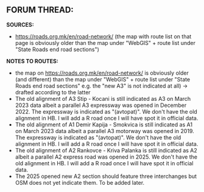 ﻿**FORUM THREAD:**
- 


**SOURCES:**
- https://roads.org.mk/en/road-network/ (the map with route list on that page is obviously older than the map under "WebGIS" + route list under "State Roads end road sections")

**NOTES TO ROUTES:**
- the map on https://roads.org.mk/en/road-network/ is obviously older (and different) than the map under "WebGIS" + route list under "State Roads end road sections" e.g. the "new A3" is not indicated at all) -> drafted according to the latter
- The old alignment of A3 Stip - Kocani is still indicated as A3 on March 2023 data albeit a parallel A3 expressway was opened in December 2022. The expressway is indicated as "(avtopat)". We don't have the old alignment in HB. I will add a R road once I will have spot it in official data.
- The old alignment of A1 Demir Kapija - Smokvica is still indicated as A1 on March 2023 data albeit a parallel A3 motorway was opened in 2019. The expressway is indicated as "(avtopat)". We don't have the old alignment in HB. I will add a R road once I will have spot it in official data.
- The old alignment of A2 Rankovce - Kriva Palanka is still indicated as A2 albeit a parallel A2 express road was opened in 2025. We don't have the old alignment in HB. I will add a R road once I will have spot it in official data.
- The 2025 opened new A2 section should feature three interchanges but OSM does not yet indicate them. To be added later.
